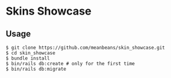 # Skins Showcase

## Usage

```
$ git clone https://github.com/meanbeans/skin_showcase.git
$ cd skin_showcase
$ bundle install
$ bin/rails db:create # only for the first time
$ bin/rails db:migrate
```

